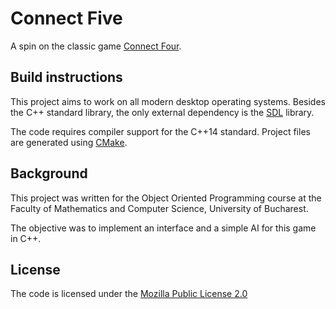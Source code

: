 # Connect Five

A spin on the classic game [Connect Four](https://en.wikipedia.org/wiki/Connect_Four).

## Build instructions

This project aims to work on all modern desktop operating systems.
Besides the C++ standard library, the only external dependency is
the [SDL](https://www.libsdl.org/) library.

The code requires compiler support for the C++14 standard.
Project files are generated using [CMake](https://cmake.org/).

## Background

This project was written for the Object Oriented Programming course
at the Faculty of Mathematics and Computer Science, University of Bucharest.

The objective was to implement an interface and a simple AI for this game in C++.

## License

The code is licensed under the [Mozilla Public License 2.0](LICENSE.txt)
